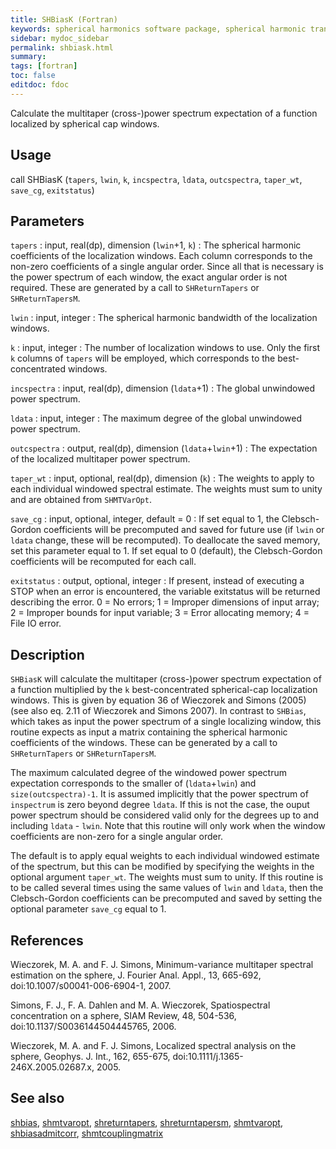 ```yaml
---
title: SHBiasK (Fortran)
keywords: spherical harmonics software package, spherical harmonic transform, legendre functions, multitaper spectral analysis, fortran, Python, gravity, magnetic field
sidebar: mydoc_sidebar
permalink: shbiask.html
summary:
tags: [fortran]
toc: false
editdoc: fdoc
---
```


Calculate the multitaper (cross-)power spectrum expectation of a function localized by spherical cap windows.

## Usage

call SHBiasK (`tapers`, `lwin`, `k`, `incspectra`, `ldata`, `outcspectra`, `taper_wt`, `save_cg`, `exitstatus`)

## Parameters

`tapers` : input, real(dp), dimension (`lwin`+1, `k`)
:   The spherical harmonic coefficients of the localization windows. Each column corresponds to the non-zero coefficients of a single angular order. Since all that is necessary is the power spectrum of each window, the exact angular order is not required. These are generated by a call to `SHReturnTapers` or `SHReturnTapersM`.

`lwin` : input, integer
:   The spherical harmonic bandwidth of the localization windows.

`k` : input, integer
:   The number of localization windows to use. Only the first `k` columns of `tapers` will be employed, which corresponds to the best-concentrated windows.

`incspectra` : input, real(dp), dimension (`ldata`+1)
:   The global unwindowed power spectrum.

`ldata` : input, integer
:   The maximum degree of the global unwindowed power spectrum.

`outcspectra` : output, real(dp), dimension (`ldata`+`lwin`+1)
:   The expectation of the localized multitaper power spectrum.

`taper_wt` : input, optional, real(dp), dimension (`k`)
:   The weights to apply to each individual windowed spectral estimate. The weights must sum to unity and are obtained from `SHMTVarOpt`.

`save_cg` : input, optional, integer, default = 0
:   If set equal to 1, the Clebsch-Gordon coefficients will be precomputed and saved for future use (if `lwin` or `ldata` change, these will be recomputed). To deallocate the saved memory, set this parameter equal to 1. If set equal to 0 (default), the Clebsch-Gordon coefficients will be recomputed for each call.

`exitstatus` : output, optional, integer
:   If present, instead of executing a STOP when an error is encountered, the variable exitstatus will be returned describing the error. 0 = No errors; 1 = Improper dimensions of input array; 2 = Improper bounds for input variable; 3 = Error allocating memory; 4 = File IO error.

## Description

`SHBiasK` will calculate the multitaper (cross-)power spectrum expectation of a function multiplied by the `k` best-concentrated spherical-cap localization windows. This is given by equation 36 of Wieczorek and Simons (2005) (see also eq. 2.11 of Wieczorek and Simons 2007). In contrast to `SHBias`, which takes as input the power spectrum of a single localizing window, this routine expects as input a matrix containing the spherical harmonic coefficients of the windows. These can be generated by a call to `SHReturnTapers` or `SHReturnTapersM`.

The maximum calculated degree of the windowed power spectrum expectation corresponds to the smaller of (`ldata`+`lwin`) and `size(outcspectra)-1`. It is assumed implicitly that the power spectrum of `inspectrum` is zero beyond degree `ldata`. If this is not the case, the ouput power spectrum should be considered valid only for the degrees up to and including `ldata` - `lwin`. Note that this routine will only work when the window coefficients are non-zero for a single angular order.

The default is to apply equal weights to each individual windowed estimate of the spectrum, but this can be modified by specifying the weights in the optional argument `taper_wt`. The weights must sum to unity. If this routine is to be called several times using the same values of `lwin` and `ldata`, then the Clebsch-Gordon coefficients can be precomputed and saved by setting the optional parameter `save_cg` equal to 1.

## References

Wieczorek, M. A. and F. J. Simons, Minimum-variance multitaper spectral estimation on the sphere, J. Fourier Anal. Appl., 13, 665-692, doi:10.1007/s00041-006-6904-1, 2007.

Simons, F. J., F. A. Dahlen and M. A. Wieczorek, Spatiospectral concentration on a sphere, SIAM Review, 48, 504-536, doi:10.1137/S0036144504445765, 2006.

Wieczorek, M. A. and F. J. Simons, Localized spectral analysis on the sphere, 
Geophys. J. Int., 162, 655-675, doi:10.1111/j.1365-246X.2005.02687.x, 2005.

## See also

[shbias](shbias.html), [shmtvaropt](shmtvaropt.html), [shreturntapers](shreturntapers.html), [shreturntapersm](shreturntapersm.html), [shmtvaropt](shmtvaropt.html), [shbiasadmitcorr](shbiasadmitcorr.html), [shmtcouplingmatrix](shmtcouplingmatrix.html)
